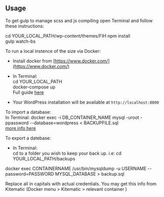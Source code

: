 ## Usage

To get gulp to manage scss and js compiling open Terminal and follow these instructions:


cd YOUR_LOCAL_PATH/wp-content/themes/FIH
npm install <br>
gulp watch-bs

To run a local instence of the size via Docker:

* Install docker from [https://www.docker.com/](https://www.docker.com/)
* In Terminal: <br>
  cd YOUR_LOCAL_PATH <br>
  docker-compose up <br>
  Full guide [here](https://upcloud.com/community/tutorials/wordpress-with-docker/)

* Your WordPress installation will be available at `http://localhost:8000`

To import a database: <br>
In Terminal: docker exec -i DB_CONTAINER_NAME mysql -uroot -ppassword --database=wordpress < BACKUPFILE.sql <br>
[more info here](https://blog.shanelee.name/2017/04/09/how-to-import-and-export-databases-in-mysql-or-mariadb-with-docker/#importingthedatabaseintodockercontainer)

To export a datebase: <br>
* In Terminal: <br>
cd to a folder you wish to keep your back up. i.e: cd YOUR_LOCAL_PATH/backups <br>

docker exec CONTAINERNAME /usr/bin/mysqldump -u USERNAME --password=PASSWORD MYSQL_DATABASE > backup.sql

Replace all in capitals with actual credentials. You may get this info from Kitematic (Docker menu > Kitematic > relevant container )



